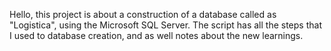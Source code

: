 Hello, this project is about a construction of a database called as "Logistica", using the Microsoft SQL Server. The script has all the steps that I used to database creation, and as well notes about the new learnings.  